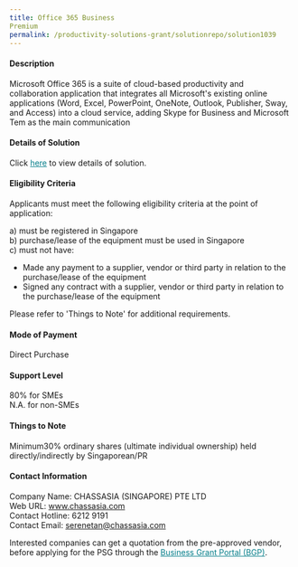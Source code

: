 ```yaml
---
title: Office 365 Business 
Premium
permalink: /productivity-solutions-grant/solutionrepo/solution1039
---
```


#### Description

Microsoft Office 365 is a suite of cloud-based productivity and collaboration application that integrates all Microsoft's existing online applications (Word, Excel, PowerPoint, OneNote, Outlook, Publisher, Sway, and Access) into a cloud service, adding Skype for Business and Microsoft Tem as the main communication

#### Details of Solution

Click <a href='https://govassist.gobusiness.gov.sg/images/psg/Desensitised_CHASSasia-Software_only_Annex%203_07082020_Part_2.pdf' style='color:#037e8a'>here</a> to view details of solution.

#### Eligibility Criteria

Applicants must meet the following eligibility criteria at the point of application:

a) must be registered in Singapore <br>
b) purchase/lease of the equipment must be used in Singapore <br>
c) must not have:
- Made any payment to a supplier, vendor or third party in relation to the purchase/lease of the equipment
- Signed any contract with a supplier, vendor or third party in relation to the purchase/lease of the equipment

Please refer to 'Things to Note' for additional requirements.

#### Mode of Payment
Direct Purchase 

#### Support Level
80% for SMEs <br>
N.A. for non-SMEs

#### Things to Note
Minimum30% ordinary shares (ultimate individual ownership) held directly/indirectly by Singaporean/PR

#### Contact Information
Company Name: CHASSASIA (SINGAPORE) PTE LTD <br>Web URL: www.chassasia.com <br>Contact Hotline: 6212 9191 <br>Contact Email: serenetan@chassasia.com<br>

Interested companies can get a quotation from the pre-approved vendor, before applying for the PSG through the <a target='_blank' style='color:#037e8a' href='https://www.businessgrants.gov.sg/'>Business Grant Portal (BGP)</a>.
